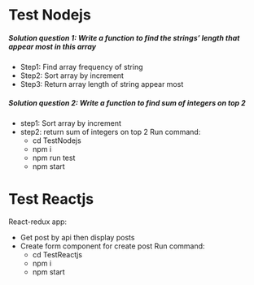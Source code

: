 # Test Nodejs
##### Solution question 1: Write a function to find the strings’ length that appear most in this array
- Step1: Find array frequency of string
- Step2: Sort array by increment
- Step3: Return array length of string appear most
    
##### Solution question 2: Write a function to find sum of integers on top 2
- step1: Sort array by increment
- step2: return sum of integers on top 2 
Run command:
    - cd TestNodejs
    - npm i
    - npm run test
    - npm start
# Test Reactjs
React-redux app:
- Get post by api then display posts
- Create form component for create post
Run command:
    - cd TestReactjs
    - npm i
    - npm start 
